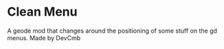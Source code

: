 # Clean Menu
A geode mod that changes around the positioning of some stuff on the gd menus. Made by DevCmb
